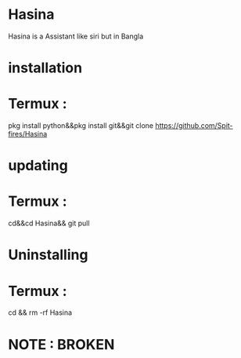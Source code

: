 # Hasina
Hasina is a Assistant like siri but in Bangla

# installation
# Termux :
pkg install python&&pkg install git&&git clone https://github.com/Spit-fires/Hasina
# updating
# Termux : 
cd&&cd Hasina&& git pull
# Uninstalling
# Termux :
cd && rm -rf Hasina



# NOTE : BROKEN